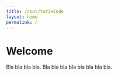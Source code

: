 ```yaml
---
title: /root/YutixCode
layout: home
permalink: /
---
```


# Welcome

Bla bla bla bla. Bla bla bla bla bla bla bla bla.
